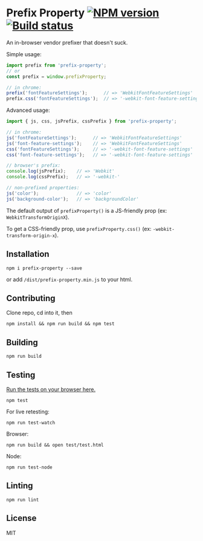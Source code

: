 # Prefix Property [![NPM version][npm-image]][npm-url] [![Build status][travis-image]][travis-url]

An in-browser vendor prefixer that doesn't suck.

Simple usage:

```javascript
import prefix from 'prefix-property';
// or 
const prefix = window.prefixProperty;

// in chrome:
prefix('fontFeatureSettings');      // => 'WebkitFontFeatureSettings'
prefix.css('fontFeatureSettings');  // => '-webkit-font-feature-settings'

```

Advanced usage:

```javascript
import { js, css, jsPrefix, cssPrefix } from 'prefix-property';

// in chrome:
js('fontFeatureSettings');      // => 'WebkitFontFeatureSettings'
js('font-feature-settings');    // => 'WebkitFontFeatureSettings'
css('fontFeatureSettings');     // => '-webkit-font-feature-settings'
css('font-feature-settings');   // => '-webkit-font-feature-settings'

// browser's prefix:
console.log(jsPrefix);    // => 'Webkit'
console.log(cssPrefix);   // => '-webkit-'

// non-prefixed properties:
js('color');              // => 'color'
js('background-color');   // => 'backgroundColor'

```

The default output of `prefixProperty()` is a JS-friendly prop (ex: `WebkitTransformOriginX`).

To get a CSS-friendly prop, use `prefixProperty.css()` (ex: `-webkit-transform-origin-x`).

## Installation

```
npm i prefix-property --save
```
or add `/dist/prefix-property.min.js` to your html.

## Contributing

Clone repo, cd into it, then
```
npm install && npm run build && npm test
```

## Building

```
npm run build
```

## Testing

[Run the tests on your browser here.](https://rawgit.com/jshanson7/prefix-property/master/test/test.inline.html)

```
npm test
```

For live retesting:
```
npm run test-watch
```

Browser:
```
npm run build && open test/test.html
```

Node:
```
npm run test-node
```

## Linting

```
npm run lint
```

## License

MIT

[npm-image]: https://badge.fury.io/js/prefix-property.svg?style=flat
[npm-url]: https://npmjs.org/package/prefix-property
[travis-image]: https://travis-ci.org/jshanson7/prefix-property.svg
[travis-url]: https://travis-ci.org/jshanson7/prefix-property